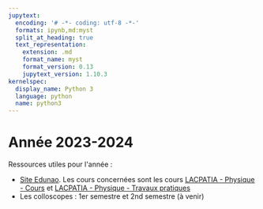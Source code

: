 ```yaml
---
jupytext:
  encoding: '# -*- coding: utf-8 -*-'
  formats: ipynb,md:myst
  split_at_heading: true
  text_representation:
    extension: .md
    format_name: myst
    format_version: 0.13
    jupytext_version: 1.10.3
kernelspec:
  display_name: Python 3
  language: python
  name: python3
---
```

# Année 2023-2024
Ressources utiles pour l'année :
* [Site Edunao](https://stanislas.edunao.com). Les cours concernées sont les cours [LACPATIA - Physique - Cours](https://stanislas.edunao.com/course/view.php?id=987) et [LACPATIA - Physique - Travaux pratiques ](https://stanislas.edunao.com/course/view.php?id=988)
* Les colloscopes : 1er semestre et 2nd semestre (à venir)


